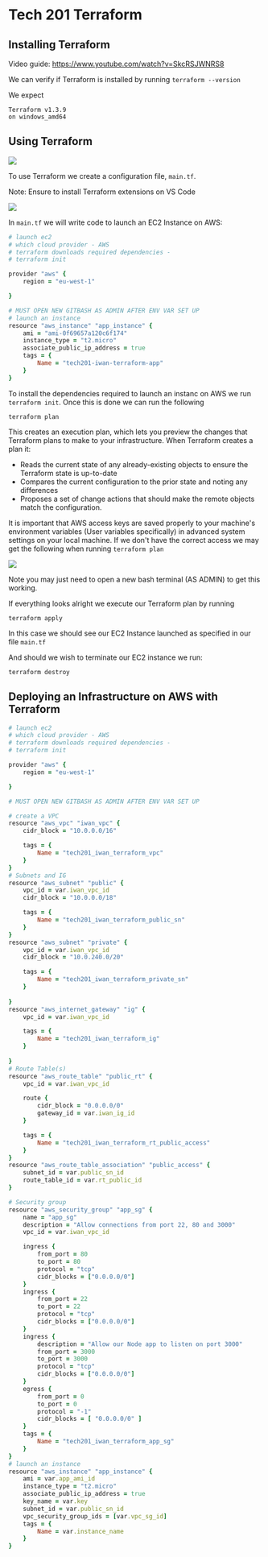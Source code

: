 # Tech 201 Terraform

## Installing Terraform
Video guide: https://www.youtube.com/watch?v=SkcRSJWNRS8

We can verify if Terraform is installed by running `terraform --version`

We expect
```
Terraform v1.3.9
on windows_amd64
```

## Using Terraform 

![](images/iac.png)

To use Terraform we create a configuration file, `main.tf`.

Note: Ensure to install Terraform extensions on VS Code

![](images/tf-ext.png)

In `main.tf` we will write code to launch an EC2 Instance on AWS:
```ruby
# launch ec2
# which cloud provider - AWS
# terraform downloads required dependencies -
# terraform init 

provider "aws" {
    region = "eu-west-1"

}

# MUST OPEN NEW GITBASH AS ADMIN AFTER ENV VAR SET UP
# launch an instance
resource "aws_instance" "app_instance" {
    ami = "ami-0f69657a120c6f174"
    instance_type = "t2.micro"
    associate_public_ip_address = true
    tags = {
        Name = "tech201-iwan-terraform-app"
    }
}
```
To install the dependencies required to launch an instanc on AWS we run `terraform init`. Once this is done we can run the following

```
terraform plan
```
This creates an execution plan, which lets you preview the changes that Terraform plans to make to your infrastructure. When Terraform creates a plan it:
- Reads the current state of any already-existing objects to ensure the Terraform state is up-to-date
- Compares the current configuration to the prior state and noting any differences
- Proposes a set of change actions that should make the remote objects match the configuration.

It is important that AWS access keys are saved properly to your machine's environment variables (User variables specifically) in advanced system settings on your local machine. If we don't have the correct access we may get the following when running `terraform plan`

![](images/aws-provider-error.png)

Note you may just need to open a new bash terminal (AS ADMIN) to get this working.

If everything looks alright we execute our Terraform plan by running
```
terraform apply
```
In this case we should see our EC2 Instance launched as specified in our file `main.tf`

And should we wish to terminate our EC2 instance we run:
```
terraform destroy
```
## Deploying an Infrastructure on AWS with Terraform

```ruby
# launch ec2
# which cloud provider - AWS
# terraform downloads required dependencies -
# terraform init 

provider "aws" {
    region = "eu-west-1"

}

# MUST OPEN NEW GITBASH AS ADMIN AFTER ENV VAR SET UP

# create a VPC
resource "aws_vpc" "iwan_vpc" {
    cidr_block = "10.0.0.0/16"

    tags = {
        Name = "tech201_iwan_terraform_vpc"
    }
}
# Subnets and IG
resource "aws_subnet" "public" {
    vpc_id = var.iwan_vpc_id
    cidr_block = "10.0.0.0/18"

    tags = {
        Name = "tech201_iwan_terraform_public_sn"
    }
}
resource "aws_subnet" "private" {
    vpc_id = var.iwan_vpc_id
    cidr_block = "10.0.240.0/20"

    tags = {
        Name = "tech201_iwan_terraform_private_sn"
    }
  
}
resource "aws_internet_gateway" "ig" {
    vpc_id = var.iwan_vpc_id

    tags = {
        Name = "tech201_iwan_terraform_ig"
    }
  
}
# Route Table(s)
resource "aws_route_table" "public_rt" {
    vpc_id = var.iwan_vpc_id

    route {
        cidr_block = "0.0.0.0/0"
        gateway_id = var.iwan_ig_id
    }

    tags = {
        Name = "tech201_iwan_terraform_rt_public_access"
    }
}
resource "aws_route_table_association" "public_access" {
    subnet_id = var.public_sn_id
    route_table_id = var.rt_public_id
}

# Security group
resource "aws_security_group" "app_sg" {
    name = "app_sg"
    description = "Allow connections from port 22, 80 and 3000"
    vpc_id = var.iwan_vpc_id

    ingress {
        from_port = 80
        to_port = 80
        protocol = "tcp"
        cidr_blocks = ["0.0.0.0/0"]
    }
    ingress {
        from_port = 22
        to_port = 22
        protocol = "tcp"
        cidr_blocks = ["0.0.0.0/0"]
    }
    ingress {
        description = "Allow our Node app to listen on port 3000"
        from_port = 3000
        to_port = 3000
        protocol = "tcp"
        cidr_blocks = ["0.0.0.0/0"]
    }
    egress {
        from_port = 0
        to_port = 0
        protocol = "-1"
        cidr_blocks = [ "0.0.0.0/0" ]
    }
    tags = {
        Name = "tech201_iwan_terraform_app_sg"
    }
}
# launch an instance
resource "aws_instance" "app_instance" {
    ami = var.app_ami_id
    instance_type = "t2.micro"
    associate_public_ip_address = true
    key_name = var.key
    subnet_id = var.public_sn_id
    vpc_security_group_ids = [var.vpc_sg_id]
    tags = {
        Name = var.instance_name
    }
}
```